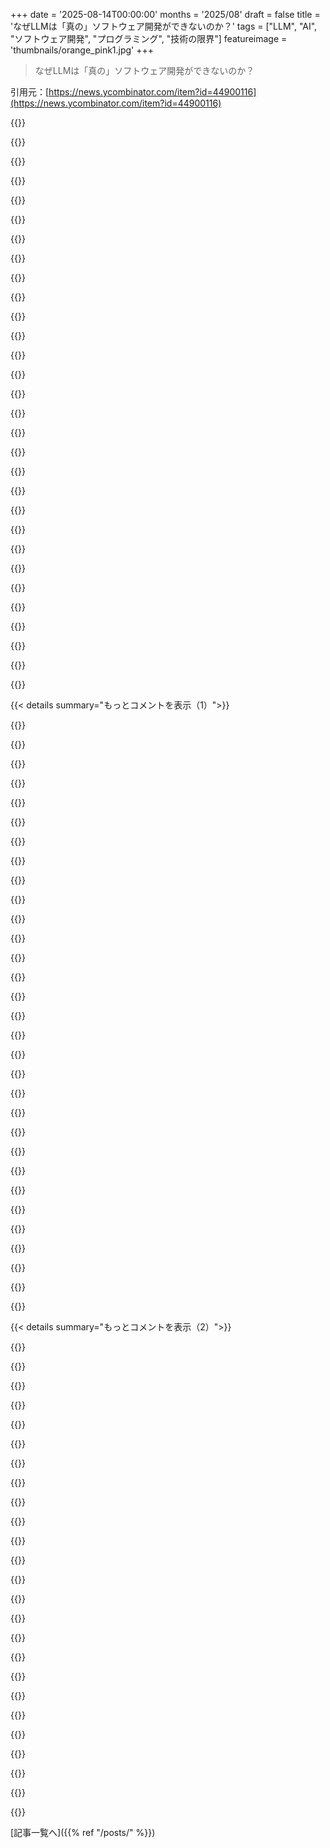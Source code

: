 +++
date = '2025-08-14T00:00:00'
months = '2025/08'
draft = false
title = 'なぜLLMは「真の」ソフトウェア開発ができないのか？'
tags = ["LLM", "AI", "ソフトウェア開発", "プログラミング", "技術の限界"]
featureimage = 'thumbnails/orange_pink1.jpg'
+++

> なぜLLMは「真の」ソフトウェア開発ができないのか？

引用元：[https://news.ycombinator.com/item?id=44900116](https://news.ycombinator.com/item?id=44900116)




{{<matomeQuote body="LLMはただテキストを繋げるだけだけど、人間は根本原因を深く考えるんだ。例えば認証エラーが出ても、トークンチェックを消すんじゃなくて、テストが悪いとか権限の問題とか、全体を見て真の解決策を見つけるんだよ。これはGrug Brainの考え方に近いね。https://grugbrain.dev" userName="usrbinbash" createdAt="2025/08/14 15:10:06" color="#ff5733">}}




{{<matomeQuote body="初期の車は色々問題だらけだったけど、どんどん良くなって今があるよね。LLMも同じで、今できないことが明日もできないとは限らないんだ。この業界の大きな変化の波に乗って、きっと進化していくよ。" userName="livid-neuro" createdAt="2025/08/14 15:25:05" color="#785bff">}}




{{<matomeQuote body="プログラマーの仕事って、ビジネスのルールをコンピューターが理解できる形に変換することなんだ。でも、この翻訳作業はすごく複雑で、矛盾するルールが出てきたりするから何度も修正が必要になる。人間同士の言葉の翻訳でさえ難しいのに、コンピューター相手ならなおさらだよ。" userName="skydhash" createdAt="2025/08/14 15:27:40" color="#ff5733">}}




{{<matomeQuote body="車の問題はエンジニアリングで解決できたけど、LLMは根本的に設計がダメなんだ。ルールや知識を理解しないし、推論もできない。ただ確率で次のテキストを出すだけ。だから、何回も書かれたような定型文には使えるけど、複雑な問題には向いてないし、モデルが大きくなっても変わらないよ。" userName="Night_Thastus" createdAt="2025/08/14 15:37:49" color="#ff33a1">}}




{{<matomeQuote body="AIとLLMは違うよ。LLMには根本的な限界があるけど、それがAI全体の限界じゃないんだ。LLMが文脈を増やしても問題は解決しないってわかってる。いつか人間みたいな思考モデルを持つAIは出てくるだろうけど、それはLLMがメインのAIじゃないはずだよ。" userName="jerf" createdAt="2025/08/14 15:48:22" color="#ff5c5c">}}




{{<matomeQuote body="LLMをAIじゃないって言うのは、AGIの目標設定をどんどん変える人たちと同じだよ。人間脳を完璧に再現したいわけじゃなくて、思考能力を再現したいんだから、LLMはそれに一番近い。こんな議論はやめて、LLMが得意なことを見つけて使えば生産性が上がるんだ。今すぐに職がなくなるわけじゃないけど、未来に抗うのはやめようよ。" userName="byteknight" createdAt="2025/08/14 15:58:25" color="#ff5733">}}




{{<matomeQuote body="ここ数年でLLM使ってみたことないの？" userName="exe34" createdAt="2025/08/14 17:18:45" color="">}}




{{<matomeQuote body="良いプログラマーはコードだけでなく、ビジネスのルール自体に疑問を持って、非技術的な解決策も提案するんだ。例えば、新しい機能を作る代わりに、電話での質問順を変えるだけで顧客の時間を節約できる、とかね。根本原因を深く掘り下げて、ビジネスロジックの変更まで提案できる。LLMはこんな複雑な状況を理解できないから、今のところ私のコードは任せられないよ。LLMを過大評価してる人は、同じレベルで開発してないんじゃないかな。" userName="noduerme" createdAt="2025/08/15 07:02:28" color="#ff5733">}}




{{<matomeQuote body="数週間前にミドルレンジのモデルを使ったよ。問題は実装や改良じゃなくて、LLMの根本的なアイデア自体に欠陥があるんだ。" userName="Night_Thastus" createdAt="2025/08/14 17:42:08" color="#45d325">}}




{{<matomeQuote body="LLMは単なる確率計算機じゃなく、高精度な訓練データとか専門トークナイザーとかガードレールとかでできたエキスパートシステムだよ。これらが組み合わさって、コード生成が信じられないくらい速く進化してるんだ。世の中のコードの90%以上はboilerplate（定型コード）だから、LLMがこれを自動で作ってくれれば、俺らが面倒なif/then文を書く必要もなくなるってわけ。まるでウェブサイト作るのにアセンブリ書かなくなったみたいにね。参考: https://asm32.info/index.cgi?page=content/0_MiniMagAsm/index..." userName="programd" createdAt="2025/08/14 16:41:25" color="#ff33a1">}}




{{<matomeQuote body="ソフトエンジニアってビジネスの問題を学ぶの避けるやつ多いけどさ、そういう奴は結局デキるエンジニアにはなれないんだよね。" userName="physicsguy" createdAt="2025/08/14 16:32:05" color="">}}




{{<matomeQuote body="それはちょっと違うな。プログラマってさ、コード書きながらビジネスルールを調整していくんだよ。ルール自体もすごく曖昧で、コーディングの過程でようやくちゃんとした形になっていくんだから。" userName="mgaunard" createdAt="2025/08/14 16:45:50" color="">}}




{{<matomeQuote body="問題はさ、俺たちが今、まるで宗教信者みたいな連中と議論してるってことなんだよ。皮肉じゃなくてマジで。" userName="nativeit" createdAt="2025/08/14 21:00:47" color="">}}




{{<matomeQuote body="プログラマじゃなくて、ソフトアーキテクト、特に再利用できるフレームワーク作ってる人たちは、ちゃんとした抽象化を維持して、システムが正しく速く、デバッグしやすくて、開発者がうまくいくようにしないとね。<br>俺がソフトエンジニアリングの本を書くなら、環境構築、バグ対応、効率化、コード設計、セキュリティ、国際化、アクセシビリティとか、こんなに色々なことを書くことになるだろうな。" userName="EGreg" createdAt="2025/08/15 03:38:05" color="#ff5733">}}




{{<matomeQuote body="俺らはさ、良い設計で定型コードを減らすべきなんだよ。工業規模で増やしまくるなんてやめるべきだろ。" userName="mgaunard" createdAt="2025/08/14 17:08:55" color="#ff5c5c">}}




{{<matomeQuote body="LLMがルールや知識を理解しないって言うけど、神経科学的には、脳も基本的にはトークンを予測するもので、LLMと全く同じ原理で動いてるって見方が増えてるんだ。違いはメモリの大きさと、どんな質のデータで訓練されたかってことだけかもね。" userName="bitwize" createdAt="2025/08/14 17:37:02" color="#ff5c5c">}}




{{<matomeQuote body="君には同意だけど、“grug brain”って言い方はムカつくね。だって、誰だってどこかの時点では“grug”だったんだからさ。" userName="reactordev" createdAt="2025/08/14 15:57:38" color="">}}




{{<matomeQuote body="その通りだね。炭素しか知能を得られないって信じてる連中のことさ。" userName="exe34" createdAt="2025/08/14 22:57:17" color="">}}




{{<matomeQuote body="LLMがAIじゃないって言う奴らはAGIのゴールポストを動かし続ける連中と同じだって言うけど、俺は逆だね。一般人が”AI”って聞いてイメージするのはSkynetとかTerminator、AsimovのロボットみたいなAGIだよ。LLMは有望なAI候補だったけど、現状はAIじゃない。OpenAIは金集めのためにAIって言ってるだけだよ。<br>（200字に要約済み）" userName="parineum" createdAt="2025/08/14 16:43:12" color="#ff5733">}}




{{<matomeQuote body="すべきことと、強いられてることは全然違うよ。もし機械に俺が嫌いな作業をやらせられるなら、いつでもそうしたいね。" userName="exe34" createdAt="2025/08/14 17:20:00" color="">}}




{{<matomeQuote body="「非英語」って話はあんまり関係ないんじゃない？ LLMはユニークな問題でも、APIの構造を予測したり、繰り返しのプロンプトで文脈を学習したりできるんだ。的外れな答えが出ても、それがたまに正しかったり役立ったりすることもあるんだよ。" userName="motorest" createdAt="2025/08/15 07:14:44" color="#45d325">}}




{{<matomeQuote body="逆に言えば、彼のコメントは会話に貢献してるじゃん。君のとは違ってね。書き方が悪くても、スルーすればいいだけだろ。" userName="MisterMower" createdAt="2025/08/15 05:34:05" color="">}}




{{<matomeQuote body="あの参照リンク、ひどいな。著者の”swag”への可愛いリンクも拍車をかけてる。彼は”Dirty Code”アプローチを支持しながら、Uncle Bobの原則を曲解してるんだ。これでTシャツとかマグカップが売れるんだろうね、まったく。" userName="throwaway1004" createdAt="2025/08/14 15:39:58" color="">}}




{{<matomeQuote body="この記事は、今のLLMと未来のLLMの違いだけじゃないっていう、すごく微妙な点を突いてるね。LLMに欠けているのは、メンタルモデルを構築したり、問題固有の新しいことを学習したりする根本的な能力なんだ。これはコンテキストを増やすだけじゃなくて、オンザフライのファインチューニングみたいなものが必要なのかもね。" userName="tobr" createdAt="2025/08/14 15:44:41" color="#38d3d3">}}




{{<matomeQuote body="もしLLMがしょっちゅうゴミみたいなものを作るなら、”Artificial Stupidity”（人工愚かさ）って呼んでもいいんじゃない？" userName="leptons" createdAt="2025/08/14 17:41:07" color="">}}




{{<matomeQuote body="AI関連の発明って、いつも”知能”として大げさに宣伝されるけど、結局は本当の知能には”必要だけど十分じゃない”ってなるよね。LLMは脳内で連想記憶とかアイデア生成に使われてるはず。その上には、出力をテスト、洗練、整理する別のシステムがあるはずだよ。" userName="xenadu02" createdAt="2025/08/14 16:23:50" color="#ff5c5c">}}




{{<matomeQuote body="AIって言葉は、長年いろんな意味で使われてきたんだ。厳密に使おうとするのは無駄だよ。もっと具体的なAGIとかの言葉を使うべきだね。LLMは一般的に見てAIだしAGIだよ。でも、人間レベルのAGIにはなれないかもしれないね。" userName="shkkmo" createdAt="2025/08/15 08:56:53" color="#ff5733">}}




{{<matomeQuote body="デバッガの出力を見て「どうやってこのひどい出力を消すんだ？！」って言う開発者は、昔からいたよ。NullPointerExceptionが出たら、try/catchで囲んで次へ進むとかね。" userName="mike-cardwell" createdAt="2025/08/15 11:51:00" color="">}}




{{<matomeQuote body="著者、LLMを分かってないね。僕の経験では、ClineとAnthropic Sonnet 3.7でRailsのTDDをやると、LLMはコード前にテストを書き、失敗してもよく推論して直してくれる。人間のジュニアエンジニアより優秀かも。バグ解決できない時もあるけど、人間も同じだよ。" userName="andrewmutz" createdAt="2025/08/14 16:41:32" color="#38d3d3">}}




{{<matomeQuote body="LLMはRailsみたいな有名フレームワークでのCRUDには特に良いけど、RustでDirect2Dを使ったネイティブWindows Applicationは無理ゲーだった。<br>みんな、何を作ったかもっとオープンに話してほしいね。" userName="kubb" createdAt="2025/08/14 16:46:08" color="">}}




{{< details summary="もっとコメントを表示（1）">}}

{{<matomeQuote body="会社SlackでLLM失敗例共有してるけど、毎週指示と真逆のことするんだ。<br>例えば、consoleメソッド変更するなと言ってもするし、テスト改変禁止って言っても変える。<br>Claude Sonnet 4で、テストにsleep埋め込んだりもするよ。" userName="YuukiRey" createdAt="2025/08/15 05:49:42" color="#45d325">}}




{{<matomeQuote body="みんなが何を作ってるかオープンにしてほしいって話だけど、僕のチャットアプリ（https://github.com/gitsense/chat）は、ここ6ヶ月で95%のコードがAI生成（設計は人間）だよ。AI Search Assistantは特に役立った。LLMはデバッグパートナーとして最高。著者の主張には同意しつつ、AIはシニア開発者を3〜4倍にできるゲームチェンジャーだよ。<br>毎日Gemini 2.5 Flashに2ドル使ってて、200以上のメッセージを読み、5回詳しく返信してるよ。<br>詳細はhttps://github.com/gitsense/chat/blob/main/packages/chat/wid...も見てね。" userName="sdesol" createdAt="2025/08/14 17:19:53" color="#ff5733">}}




{{<matomeQuote body="1日200以上のLLMメッセージ読んで、5回詳しく返信するなんて、めちゃくちゃ疲れるだろうな。<br>メッセージ読み書きの時間全部考慮したら、”3x to 4x”なんて無理じゃない？<br>彼ら、本当に時間管理してるのか疑問だよ。" userName="leptons" createdAt="2025/08/14 19:11:38" color="">}}




{{<matomeQuote body="メッセージは修正が多いから、そんなに疲れないよ。僕の”3x to 4x”は僕の経験で、AI生成コードの80%は1ショットでOKなんだ。1週間以上かかりそうなことが1〜2時間でできたよ。<br>これは間違いなくパラダイムシフトだね。Gattacaの宇宙飛行士みたいに、ソフトウェア業界も大きく変わるだろう。<br>問題を言語化できる人が、沈黙の天才より価値を持つようになると思う。" userName="sdesol" createdAt="2025/08/14 21:52:06" color="#45d325">}}




{{<matomeQuote body="LLMは子供みたいに扱うといいよ。<br>『〜するな』じゃなくて『〜しろ』って指示するんだ。<br>『ストーブ触るな』じゃなく、『熱いから手は横に』って言うと、子供も言うこと聞くでしょ？" userName="carb" createdAt="2025/08/15 07:07:54" color="#785bff">}}




{{<matomeQuote body="数週間前にCursor使い始めた時、3歳の息子に話すみたいにLLMに話しかけたら、けっこう良い結果が出たんだ！<br>それが僕の『なるほど！』って瞬間だったね。" userName="glitchcrab" createdAt="2025/08/15 11:05:29" color="">}}




{{<matomeQuote body="「もしみんなが適応しなきゃ手遅れになるかも」ってあるけど、なんで手遅れになるの？どうして手遅れってことになるのか理解できないな。" userName="normie3000" createdAt="2025/08/15 02:55:47" color="">}}




{{<matomeQuote body="LLMの失敗事例を見つけて「ほら！人間ならしないし、知能じゃない！」って言う人、なんか面白いよね。そういう人って、きっと子供がいないんだな…。まるで子供の失敗を見ているみたいだ、って言いたいのかも。" userName="IshKebab" createdAt="2025/08/15 11:42:32" color="">}}




{{<matomeQuote body="年齢差別とか、市場が飽和しちゃうとか、チームに合わなくなるのもありえるかもね。みんなAI使ってて、パフォーマンス向上したってデータもあるみたいだし。" userName="sdesol" createdAt="2025/08/15 03:09:20" color="#38d3d3">}}




{{<matomeQuote body="ペアプログラミングの時も同じような騒ぎがあったけど、結局流行らなかったよね。LLMでコード書くのは一つの方法だけど、ベストじゃないし、なんか流行りみたいに感じるな。俺もAIをコーディングで使うけど、ぶっちゃけ役立つより迷惑なことの方が多いよ。もし元々俺より3～4倍遅いなら、それでやっとスピードアップできるって話だけど、結局はかなり主観的なんだと思う。" userName="leptons" createdAt="2025/08/14 22:33:16" color="#785bff">}}




{{<matomeQuote body="子供みたいに信頼できないコンピューターなんて欲しくないな。そもそも俺がコンピューターに興味を持った理由って、こういうことじゃなかったんだけどな。なんかガッカリだ。" userName="Chinjut" createdAt="2025/08/15 13:06:11" color="">}}




{{<matomeQuote body="「全て主観的だ」って言ってたけど、それは違うな。他人とじゃなくて自分と比較するんだから、すごく測定できることだよ。基準は君自身だから、生産的になったかは簡単にわかるだろ。君が言ってるのは、AIを使っても今より効率的になれないってことだよね。それは、君の専門分野や経験によるものなのかもしれないけどさ。" userName="sdesol" createdAt="2025/08/14 22:55:35" color="#ff5733">}}




{{<matomeQuote body="「人間のジュニアエンジニアと同じくらい、いやそれ以上にうまく働く」ってAI支持者がよく言うけど、正直うんざりするよ。経験の浅いエンジニアを、ただのコード出力装置みたいに見てるの？ジュニアであることの本当の意義って、学習して成長することだろ。LLMツールにはそれができないんだからさ。" userName="lowsong" createdAt="2025/08/15 02:42:13" color="#ff33a1">}}




{{<matomeQuote body="モデルが失敗したテストを、ハックとかトリック（ハードコーディングとかね）を使ってパスしようとするのは、かなりよく知られた挙動だよ。" userName="quantumHazer" createdAt="2025/08/14 16:52:56" color="">}}




{{<matomeQuote body="LLMが「Xをするな」みたいな基本的な指示にも確実に対処できないなら、どうやって信頼できるコードを書けるの？これはFizzBuzzのロジックよりずっと基本だよね。オンラインで「ストライプのないシャツ」って検索しても上手くいかないのを思い出すよ。" userName="alpaca128" createdAt="2025/08/15 12:08:01" color="#ff5c5c">}}




{{<matomeQuote body="AIが強制されるのはマジ最悪。AIが書いたものを選ぶたびにデータが収集されて、AIの使用量が仕事の評価になるかもって思うと嫌だね。品質が上がったり、生産性が上がったりするわけでもないのにさ。" userName="leptons" createdAt="2025/08/15 01:57:13" color="#ff5733">}}




{{<matomeQuote body="Claudeに自分の悪い癖を見つけるlintingツールを書かせたんだ。" userName="toenail" createdAt="2025/08/15 12:46:40" color="">}}




{{<matomeQuote body="こういうコメントは「スキル不足」ってやつだよね。筆者は今のAIをよく理解してるよ。ZedもAI機能を取り入れてるし。<br>LLMはジュニアエンジニアより使えるし、バグを直せないこともあるけど、人間だって同じだよ。LLMの能力が低いんじゃなくて、昔のジュニアエンジニアの採用基準が低かったんじゃないかな。Sonnet 3.7以下の能力のジュニアエンジニアを雇うなんて考えられないね。" userName="alfalfasprout" createdAt="2025/08/14 18:47:26" color="#ff5733">}}




{{<matomeQuote body="そういうことしないように指示できるし、うまくいったよ。" userName="greymalik" createdAt="2025/08/14 16:55:35" color="">}}




{{<matomeQuote body="Railsみたいに、やり方が明確に決まってるフレームワークだと、LLMが良いコードを書きやすいのは確かだよね。どこに何置くべきとか、問題のモデル化の「正しい」方法があれば、LLMの考えと人間のエンジニアの考えが合いやすいんだ。" userName="andrewmutz" createdAt="2025/08/14 18:44:42" color="#ff5c5c">}}




{{<matomeQuote body="AIが強制されるってのは、ビジネスだから仕方ないよね。AI使用量のモニタリングが仕事の評価になるってのは、さらに進んでLLMの会話も監視されるようになるかも。みんながAIを使うようになったら、給料アップや昇進の理由として、何か差別化が必要になるだろうね。" userName="sdesol" createdAt="2025/08/15 03:18:01" color="#38d3d3">}}




{{<matomeQuote body="そんなこと誰も言ってないよ。人間がこういう信頼できない行動を絶対にしないなんて、自信満々に言ってる主張について話してるんだ。" userName="IshKebab" createdAt="2025/08/15 18:02:18" color="">}}




{{<matomeQuote body="それって、多分筆者がZedエージェントの使えない実装を使ってるからじゃないかな。" userName="xmorse" createdAt="2025/08/15 10:59:47" color="">}}




{{<matomeQuote body="モデルが指示を全く気にしないこともあるし、指示よりテキスト予測が優先されることが多いのも事実だよ（理由付けがあってもね）。" userName="quantumHazer" createdAt="2025/08/14 17:01:20" color="">}}




{{<matomeQuote body="Rustを使い始めたらClaudeがマジ賢くなった気がするんだよな。でも問題は、俺がRustを全然理解してないことなんだよな。" userName="Aeolun" createdAt="2025/08/14 18:58:37" color="">}}




{{<matomeQuote body="それって理由じゃなくて、ただの意見じゃん。でも意見って大事だよね。気に入らないからって、問題を混同させて意見を無視するのは良くないぜ。" userName="kordlessagain" createdAt="2025/08/15 02:45:20" color="">}}




{{<matomeQuote body="昔は「foo -bar」って検索したら、上位10件でfooは確実に見つかるのに、barは全然見つからなかった時代があったってことを忘れんなよ。" userName="zahlman" createdAt="2025/08/15 18:50:24" color="">}}




{{<matomeQuote body="LLMにも言えるかもだけど、俺の投資経験だと「ダメなのに成長するテクノロジー」ってパターンがあるんだ。90年代のインターネット、2000年代のTwitter、電気自動車、古いスマホもそうだったろ？価値があるからみんな使い続けて、どんどん良くなる。LLMだって、今は完璧じゃなくても2022年より10倍進化してる。5年後にはソフトウェア開発もできるようになるって考えるのは妥当だよ。" userName="chollida1" createdAt="2025/08/14 15:33:51" color="#ff33a1">}}




{{<matomeQuote body="それは良い点だけど、LLMって能力が頭打ちになってきてない？GPT-2から3の進化はデカかったけど、3から4はそこまでじゃなかったし、4から5はもっと小さい気がする。最近のLLMでのコーディング改善って、データセットやUXのおかげで、根本的な技術じゃないんじゃないかな。" userName="ausbah" createdAt="2025/08/14 15:40:12" color="#45d325">}}




{{<matomeQuote body="「3G以前の電話はダメだった」ってのは歴史の改ざんだよ。電話が普及したのは、昔は家かオフィスでしか連絡取れなかった人が、いつでも連絡取れるようになったからだろ？Nokia 3210の頃には、もう十分キラーアプリだったんだよ。改善なんておまけみたいなもんだったんだから。" userName="runako" createdAt="2025/08/14 16:00:14" color="#38d3d3">}}

{{</details>}}




{{< details summary="もっとコメントを表示（2）">}}

{{<matomeQuote body="ブロックチェーンとかLLMとかNFTとか、新技術を電話やインターネットと比べて擁護する奴にはいつもイライラする。スマホやインターネットは、もう消費者に行き渡る頃にはとっくに「キラーアプリ」で、誰も説得する必要なかったんだよ。それに生存者バイアスもある。今すぐ役に立たないなら、まだ金を取るべきじゃないね。LLMにも使い道はあるけど、Google AI overviewsとかAIアートとかAIメールとか、今の押し付けられてるやつは正直あんまり使えないだろ。" userName="ARandumGuy" createdAt="2025/08/14 16:46:56" color="#45d325">}}




{{<matomeQuote body="ショッピングカートを見ろよ。今じゃ当たり前だけど、最初は店が俳優を雇って使わせて、客に習慣づけさせたんだぜ。すでにめちゃくちゃ使える「キラーアプリ」は色々あるけど、みんなが気づくまで時間がかかるだけなんだよ。企業が推してるものが気に入らないのは、そいつらが悪いんだから。" userName="fragmede" createdAt="2025/08/14 16:59:31" color="">}}




{{<matomeQuote body="それもまた都合の良い例だけ選んでるだけだろ。過去の成功例で自分の主張を押し通せるわけじゃないよ。ハイパーループはめちゃくちゃ期待されたけど失敗しただろ。だからってLLMも失敗するとは言えない。過去の成功例や失敗例と比較するのはアリだけど、それが新しい技術が成功するかどうかの主な理由になるべきじゃないんだよ。" userName="ARandumGuy" createdAt="2025/08/14 17:19:15" color="#38d3d3">}}




{{<matomeQuote body="みんなも言ってるけど、お前は自分に都合の良いように歴史を書き換えてるだけだろ。「90年代中頃にインターネットに不満を言ってばっかりだった」なんて証拠ないし。あの頃のインターネットなんて、一部のニッチな奴らしか使ってなかったんだから。Facebookが出てくるまで、インターネットは全然主流じゃなかったんだぜ。使ってないものを「遅い」なんて文句言うわけないだろ。他にも反論できるけど、こんな明らかに間違ってることに長々付き合う必要ねーわ。" userName="sidewndr46" createdAt="2025/08/14 18:02:38" color="#38d3d3">}}




{{<matomeQuote body="未来は分からないけど、LLMは今でも役に立つから、技術として使えるんだ。これ以上良くなきゃいけないなんてこともなくて、もう俺のコーダーとしての仕事はLLMのおかげで変わっちゃったんだから。" userName="fragmede" createdAt="2025/08/14 17:52:28" color="#ff5733">}}




{{<matomeQuote body="これは本当にイライラするね。コーダーとしての責任は変わってないから、俺の仕事も変わってないんだ。LLMにコードを書いてもらおうが自分で書こうが、仕事は同じ。せいぜい新しいツールが増えただけで、仕事自体は変わってないって！" userName="bluefirebrand" createdAt="2025/08/15 04:43:17" color="">}}




{{<matomeQuote body="ChatGPTが出てからLLMは全然良くなってないと思うよ。弱点は相変わらずひどいし、強みも向上してない。だから「もっと良くなる」っていうハイプには反対だね。今できると謳われてることもできてないのに、将来もっとすごいこと達成するなんて信じられるわけないだろ？" userName="bigstrat2003" createdAt="2025/08/14 16:37:26" color="">}}




{{<matomeQuote body="責任は変わってないけど、ドキュメントを読んでそれに合うようにコードを書く時間が劇的に減ったのは事実だ。それは仕事の一部だったし、そうじゃないと言うのは嘘になる。君の仕事でどれくらいだったか知らないけど、俺にとっては月にすると結構な時間になったんだ。まあ、俺と俺の仕事の話だけどね。" userName="fragmede" createdAt="2025/08/15 05:35:28" color="#45d325">}}




{{<matomeQuote body="あの時代に生きてたけど、インターネットについて誰も「延々と不満を言ってた」とか、そもそも不満なんて言ってなかったよ。魔法みたいだったし、全く存在しなかった頃に比べれば、遅くても全然ひどくなかったんだ。" userName="area51org" createdAt="2025/08/14 18:57:06" color="">}}




{{<matomeQuote body="3Dプリンターだって車を印刷できるって言われてたけど、結局そうはならなかった。進歩はしたけど、製造業を完全にひっくり返すほどじゃなかったね。物理的な限界があるんだ。LLMも同じで、物理的な限界があるんじゃないかな。" userName="mbesto" createdAt="2025/08/14 16:29:45" color="#45d325">}}




{{<matomeQuote body="それは都合の良い後知恵に過ぎないよ。私たちは成功して改善された少数しか覚えてなくて、ブームが去って消えたり、停滞したりした多数は忘れてるんだ。俺は記事の著者と同意見だ。LLMが将来達成される可能性はあるけど、今はそうじゃない。俺は将来こうなってほしいって願望じゃなくて、現在の現実に基づいて判断したいね。" userName="bunderbunder" createdAt="2025/08/14 15:57:18" color="#ff33a1">}}




{{<matomeQuote body="もしLLMをあまり使ってないなら、GPT-3と最新のLLMとの応答品質の差に驚くはずだよ。OpenAI API PlaygroundでGPT-3とGPT-5に同じJavaScriptゲーム作成のプロンプトを与えてみてごらん。GPT-3は苦戦するけど、GPT-5は一発で決めちゃうから。" userName="Closi" createdAt="2025/08/14 17:09:53" color="#ff5c5c">}}




{{<matomeQuote body="多くの期待が現実にならなかったのは、乗り越えられない物理的限界があるからだ。Metaverseが普及しなかったのは、多くの人が乗り物酔いするからで、10倍速くなっても解決しない。昔の技術が遅いと不満を言ってたわけじゃない。今のLLMが改善すると期待するのも安直だ。もしかしたら違う技術が登場するかも。ダイヤルアップが速くなるわけじゃなかったようにね。LLMが計算能力をスケールアップすれば何でも解決すると考えるのは危険だよ。" userName="freehorse" createdAt="2025/08/14 16:00:00" color="#ff5733">}}




{{<matomeQuote body="LLMの能力は停滞してるって？いやいや、全然違うよ！この1ヶ月で、IMOやIoIで金メダル取ったり、AtCoderで人間開発者を圧倒したり、エージェント機能が実際に長時間使えるようになったり、トップモデルの価格が4～6倍も下がったり、いろんな「ハーネス」が出てきたり、SotAに近いオープンソースモデルが登場したりしてるんだ。ベンチマークは停滞してるかもだけど、エージェント機能とかの実用的な能力は上がり続けてるし、これからももっと良くなるはず。企業がコーディングを強く奨励してるのは、モデル改善のためのデータとシグナルが欲しいからなんだ。" userName="NitpickLawyer" createdAt="2025/08/14 16:05:30" color="#ff5c5c">}}




{{<matomeQuote body="電気自動車って充電や距離、価格でダメダメだったけど、文句言われながらも改良され続けて、今のレベルになるのに1世紀以上かかったんだって。" userName="mrheosuper" createdAt="2025/08/15 09:34:45" color="">}}




{{<matomeQuote body="LLMが成長の踊り場に来てるのは別に驚きじゃないよ。技術の進歩ってS字カーブみたいに進むんだ。良い方法が見つかれば一気に伸びるけど、そのうち頭打ちになって、また新しい技術が出てくるのを待つって感じだよね。" userName="worldsayshi" createdAt="2025/08/14 15:48:42" color="#ff33a1">}}




{{<matomeQuote body="メタバースが流行らなかったのは、VRの吐き気が原因だろ。10倍改善しても解決しなかったって言うけど、VRって本当に10倍良くなった？HTC ViveとかValve Indexとか色々あるけど、Appleの最高峰でも2倍くらいじゃないかな。" userName="andreasmetsala" createdAt="2025/08/14 16:29:58" color="">}}




{{<matomeQuote body="ファウンデーションモデル自体は2022年から10倍も良くなってないけど、使い方に関する知識は増えたね。インターネットが元々便利だったのに、JavaScriptが登場してソフトウェア業界を変えたみたいに、LLMもそう。コアな技術はそんなに進化してなくても、JavaScriptみたいな存在（今はバグだらけだけど）のエージェントやコンテキストサービスが、LLMの秘めた価値を10倍に引き出す鍵になるんじゃないかな。" userName="jarjoura" createdAt="2025/08/14 17:21:35" color="#38d3d3">}}




{{<matomeQuote body="彼が言ってた他の技術はブレークスルーなしで進んだみたいだけど、LLMはマジで頭打ち。次に進むには大きなブレークスルーが必要だよ。ブレークスルーっていつも何十年も先の話だしね。唯一の大きな例は携帯電話の静電容量式タッチスクリーンだけど、それ以前も携帯は便利で儲かってたんだから。ブロードバンドも当てはまるかもね。" userName="DanielHB" createdAt="2025/08/14 16:01:28" color="#38d3d3">}}




{{<matomeQuote body="これって都合の良い後知恵だよね。そりゃそうだろ、例を出すってことは選んでるってことだからさ。どんな技術や会社に投資するかは自分で考えればいいじゃん。俺は今の技術が限界あるからって捨てちゃダメだってことを、20年の投資経験から伝えたかっただけだよ。" userName="chollida1" createdAt="2025/08/14 16:05:10" color="">}}




{{<matomeQuote body="VRにもNFTにも、みんな超文句言ってたし、他のたくさんのアイデアも結局ダメになったって言われてるじゃん。でもさ、それでも多くの投資家はVRやNFTでめちゃくちゃ儲けたんだよね。だから、投資が成功したからって、その技術が本当に役立つかっていうのは別問題だよ。" userName="fmbb" createdAt="2025/08/14 16:49:33" color="">}}




{{<matomeQuote body="LLMがこの数年でX倍良くなったからって、これからも同じように進化するって意見には乗れないな。今の成長は、ちょっとしたテクニックの最適化がほとんどで、このまま頭打ちになる可能性が高いと思うんだ。LLMの限界は、新しい知識を見つけたり、知らない情報から推論する能力だよ。例えば‘blueberry’の‘b’の数を数えられなかったり、算数の問題に猫の情報を勝手に入れたり、そういうミスがまだある。別にLLMが使えないって言ってるわけじゃないけど、過剰な期待はしない方がいいってこと。" userName="overgard" createdAt="2025/08/14 15:59:47" color="#38d3d3">}}




{{<matomeQuote body="スキルってさ、一回覚えちゃえば次は調べなくてもよくなるまで積み重なっていくもんだろ。LLMを使うってことは、結局毎回LLMに頼ることになると思うんだよね。電卓使ってたら暗算できなくなるのと同じ。楽だし、みんな持ってるけど、スキルを鍛えないとテクノロジーに依存しちゃう。それはあんまり良くない結果だと思うな。" userName="bluefirebrand" createdAt="2025/08/15 13:51:02" color="#45d325">}}




{{<matomeQuote body="LLMは今すぐソフト作れないかもしれないけど、2022年のChatGPTより10倍は進化してる。だから5年後には開発タスクができるようになるって考えるのはまあ合理的だよな。でもさ、5年後にもっと良くなるのは期待できるけど、記事で言ってる問題が具体的に解決できるかは断言できないだろ。LLMが苦手な分野かもしれないし、新しいブレークスルーが必要かどうかも分かんないしね。" userName="masterj" createdAt="2025/08/14 16:35:26" color="#45d325">}}

{{</details>}}



[記事一覧へ]({{% ref "/posts/" %}})

